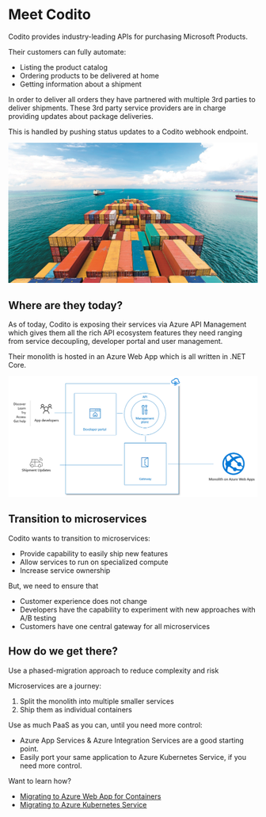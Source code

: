 # Meet Codito
Codito provides industry-leading APIs for purchasing Microsoft Products.

Their customers can fully automate:
- Listing the product catalog
- Ordering products to be delivered at home
- Getting information about a shipment

In order to deliver all orders they have partnered with multiple 3rd parties to deliver shipments.
These 3rd party service providers are in charge providing updates about package deliveries.

This is handled by pushing status updates to a Codito webhook endpoint.

![Codito](./../media/codito.jpg)

## Where are they today?

As of today, Codito is exposing their services via Azure API Management which gives them all the rich API ecosystem features they need ranging from service decoupling, developer portal and user management.

Their monolith is hosted in an Azure Web App which is all written in .NET Core.

![Codito today](./../media/codito-today.png)

## Transition to microservices
Codito wants to transition to microservices:
- Provide capability to easily ship new features
- Allow services to run on specialized compute
- Increase service ownership

But, we need to ensure that
- Customer experience does not change
- Developers have the capability to experiment with new approaches with A/B testing
- Customers have one central gateway for all microservices

## How do we get there?
Use a phased-migration approach to reduce complexity and risk

Microservices are a journey:
1. Split the monolith into multiple smaller services
2. Ship them as individual containers

Use as much PaaS as you can, until you need more control:
- Azure App Services & Azure Integration Services are a good starting point.
- Easily port your same application to Azure Kubernetes Service, if you need more control.

Want to learn how?
- [Migrating to Azure Web App for Containers](./migrating-to-web-app-for-containers.md)
- [Migrating to Azure Kubernetes Service](./migrating-to-kubernetes.md)
